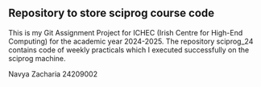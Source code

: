 ## Repository to store sciprog course code
This is my Git Assignment Project for ICHEC (Irish Centre for High-End Computing) for the academic year 2024-2025.
The repository sciprog_24 contains code of weekly practicals which I executed successfully on the sciprog machine.


Navya Zacharia
24209002